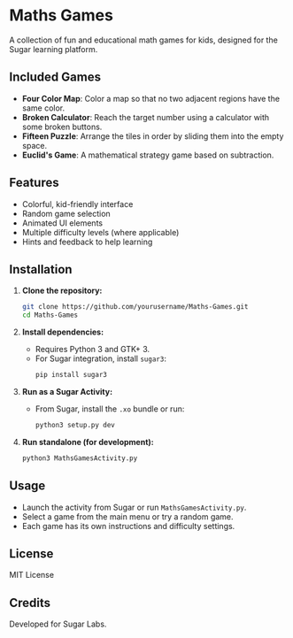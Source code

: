# Maths Games

A collection of fun and educational math games for kids, designed for the Sugar learning platform.

## Included Games

- **Four Color Map**: Color a map so that no two adjacent regions have the same color.
- **Broken Calculator**: Reach the target number using a calculator with some broken buttons.
- **Fifteen Puzzle**: Arrange the tiles in order by sliding them into the empty space.
- **Euclid's Game**: A mathematical strategy game based on subtraction.

## Features

- Colorful, kid-friendly interface
- Random game selection
- Animated UI elements
- Multiple difficulty levels (where applicable)
- Hints and feedback to help learning

## Installation

1. **Clone the repository:**
   ```bash
   git clone https://github.com/yourusername/Maths-Games.git
   cd Maths-Games
   ```

2. **Install dependencies:**
   - Requires Python 3 and GTK+ 3.
   - For Sugar integration, install `sugar3`:
     ```bash
     pip install sugar3
     ```

3. **Run as a Sugar Activity:**
   - From Sugar, install the `.xo` bundle or run:
     ```bash
     python3 setup.py dev
     ```

4. **Run standalone (for development):**
   ```bash
   python3 MathsGamesActivity.py
   ```

## Usage

- Launch the activity from Sugar or run `MathsGamesActivity.py`.
- Select a game from the main menu or try a random game.
- Each game has its own instructions and difficulty settings.

## License

MIT License

## Credits

Developed for Sugar Labs.

